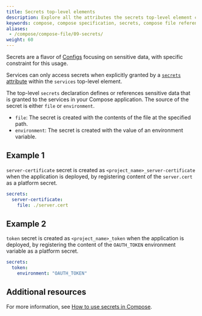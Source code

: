 ```yaml
---
title: Secrets top-level elements
description: Explore all the attributes the secrets top-level element can have.
keywords: compose, compose specification, secrets, compose file reference
aliases: 
 - /compose/compose-file/09-secrets/
weight: 60
---
```


Secrets are a flavor of [Configs](configs.md) focusing on sensitive data, with specific constraint for this usage. 

Services can only access secrets when explicitly granted by a [`secrets` attribute](services.md#secrets) within the `services` top-level element.

The top-level `secrets` declaration defines or references sensitive data that is granted to the services in your Compose
application. The source of the secret is either `file` or `environment`.

- `file`: The secret is created with the contents of the file at the specified path.
- `environment`: The secret is created with the value of an environment variable. 

## Example 1

`server-certificate` secret is created as `<project_name>_server-certificate` when the application is deployed,
by registering content of the `server.cert` as a platform secret.

```yml
secrets:
  server-certificate:
    file: ./server.cert
```

## Example 2 

`token` secret  is created as `<project_name>_token` when the application is deployed,
by registering the content of the `OAUTH_TOKEN` environment variable as a platform secret.

```yml
secrets:
  token:
    environment: "OAUTH_TOKEN"
```

## Additional resources

For more information, see [How to use secrets in Compose](/manuals/compose/use-secrets.md).
